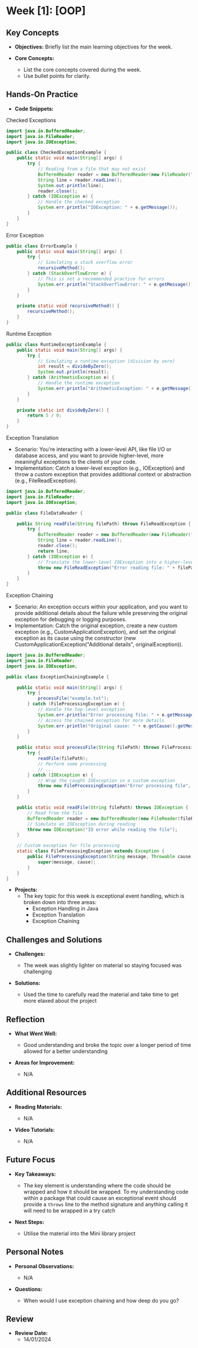 # Week [1]: [OOP]

## Key Concepts

- **Objectives:** Briefly list the main learning objectives for the week.

- **Core Concepts:**
    - List the core concepts covered during the week.
    - Use bullet points for clarity.

## Hands-On Practice

- **Code Snippets:**
 
Checked Exceptions
```java
import java.io.BufferedReader;
import java.io.FileReader;
import java.io.IOException;

public class CheckedExceptionExample {
    public static void main(String[] args) {
        try {
            // Reading from a file that may not exist
            BufferedReader reader = new BufferedReader(new FileReader("nonexistentfile.txt"));
            String line = reader.readLine();
            System.out.println(line);
            reader.close();
        } catch (IOException e) {
            // Handle the checked exception
            System.err.println("IOException: " + e.getMessage());
        }
    }
}
```

Error Exception
```java
public class ErrorExample {
    public static void main(String[] args) {
        try {
            // Simulating a stack overflow error
            recursiveMethod();
        } catch (StackOverflowError e) {
            // This is not a recommended practice for errors
            System.err.println("StackOverflowError: " + e.getMessage());
        }
    }

    private static void recursiveMethod() {
        recursiveMethod();
    }
}
```

Runtime Exception
```java
public class RuntimeExceptionExample {
    public static void main(String[] args) {
        try {
            // Simulating a runtime exception (division by zero)
            int result = divideByZero();
            System.out.println(result);
        } catch (ArithmeticException e) {
            // Handle the runtime exception
            System.err.println("ArithmeticException: " + e.getMessage());
        }
    }

    private static int divideByZero() {
        return 5 / 0;
    }
}
```
Exception Translation
* Scenario: You're interacting with a lower-level API, like file I/O or database access, and you want to provide higher-level, more meaningful exceptions to the clients of your code.
* Implementation: Catch a lower-level exception (e.g., IOException) and throw a custom exception that provides additional context or abstraction (e.g., FileReadException).
```java
import java.io.BufferedReader;
import java.io.FileReader;
import java.io.IOException;

public class FileDataReader {

    public String readFile(String filePath) throws FileReadException {
        try {
            BufferedReader reader = new BufferedReader(new FileReader(filePath));
            String line = reader.readLine();
            reader.close();
            return line;
        } catch (IOException e) {
            // Translate the lower-level IOException into a higher-level FileReadException
            throw new FileReadException("Error reading file: " + filePath, e);
        }
    }
}
```
Exception Chaining

* Scenario: An exception occurs within your application, and you want to provide additional details about the failure while preserving the original exception for debugging or logging purposes.
* Implementation: Catch the original exception, create a new custom exception (e.g., CustomApplicationException), and set the original exception as its cause using the constructor (new CustomApplicationException("Additional details", originalException)).
```java
import java.io.BufferedReader;
import java.io.FileReader;
import java.io.IOException;

public class ExceptionChainingExample {

    public static void main(String[] args) {
        try {
            processFile("example.txt");
        } catch (FileProcessingException e) {
            // Handle the top-level exception
            System.err.println("Error processing file: " + e.getMessage());
            // Access the chained exception for more details
            System.err.println("Original cause: " + e.getCause().getMessage());
        }
    }

    public static void processFile(String filePath) throws FileProcessingException {
        try {
            readFile(filePath);
            // Perform some processing
            // ...
        } catch (IOException e) {
            // Wrap the caught IOException in a custom exception
            throw new FileProcessingException("Error processing file", e);
        }
    }

    public static void readFile(String filePath) throws IOException {
        // Read from the file
        BufferedReader reader = new BufferedReader(new FileReader(filePath));
        // Simulate an IOException during reading
        throw new IOException("IO error while reading the file");
    }

    // Custom exception for file processing
    static class FileProcessingException extends Exception {
        public FileProcessingException(String message, Throwable cause) {
            super(message, cause);
        }
    }
}
```

- **Projects:**
    - The key topic for this week is exceptional event handling, which is broken down into three areas:
      - Exception Handling in Java
      - Exception Translation
      - Exception Chaining

## Challenges and Solutions

- **Challenges:**
    - The week was slightly lighter on material so staying focused was challenging

- **Solutions:**
    - Used the time to carefully read the material and take time to get more elaxed about the project

## Reflection

- **What Went Well:**
    - Good understanding and broke the topic over a longer period of time allowed for a better understanding

- **Areas for Improvement:**
    - N/A

## Additional Resources

- **Reading Materials:**
    - N/A

- **Video Tutorials:**
    - N/A

## Future Focus

- **Key Takeaways:**
    - The key element is understanding where the code should be wrapped and how it should be wrapped. To my understanding code within a package that could cause an exceptional event should provide a `throws` line to the method signature and anything calling it will need to be wrapped in a try catch

- **Next Steps:**
    - Utilise the material into the Mini library project

## Personal Notes

- **Personal Observations:**
    - N/A

- **Questions:**
    - When would I use exception chaining and how deep do you go?

## Review

- **Review Date:**
    - 14/01/2024

